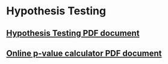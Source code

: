 # Hypothesis Testing

## [Hypothesis Testing PDF document](<Course notes_hypothesis_testing.pdf.pdf>)

## [Online p-value calculator PDF document](<Online p-value calculator.pdf.pdf>)
